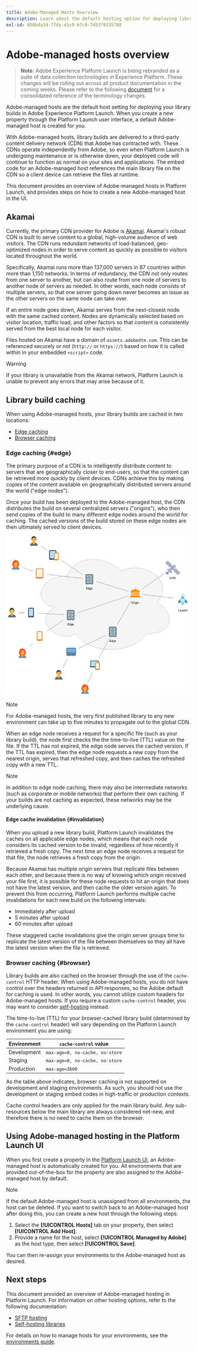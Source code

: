 ```yaml
---
title: Adobe-Managed Hosts Overview
description: Learn about the default hosting option for deploying library builds in Adobe Experience Platform Launch.
exl-id: 850b4a34-77da-41c9-b7c0-745379335788
---
```

# Adobe-managed hosts overview

>**Note**: Adobe Experience Platform Launch is being rebranded as a suite of data collection technologies in Experience Platform. These changes will be rolling out across all product documentation in the coming weeks. Please refer to the following [document](../../../launch-name-updates) for a consolidated reference of the terminology changes.

Adobe-managed hosts are the default host setting for deploying your library builds in Adobe Experience Platform Launch. When you create a new property through the Platform Launch user interface, a default Adobe-managed host is created for you. 

With Adobe-managed hosts, library builds are delivered to a third-party content delivery network (CDN) that Adobe has contracted with. These CDNs operate independently from Adobe, so even when Platform Launch is undergoing maintenance or is otherwise down, your deployed code will continue to function as normal on your sites and applications. The embed code for an Adobe-managed host references the main library file on the CDN so a client device can retrieve the files at runtime.

This document provides an overview of Adobe-managed hosts in Platform Launch, and provides steps on how to create a new Adobe-managed host in the UI.

## Akamai

Currently, the primary CDN provider for Adobe is [Akamai](https://www.akamai.com/). Akamai's robust CDN is built to serve content to a global, high-volume audience of web visitors. The CDN runs redundant networks of load-balanced, geo-optimized nodes in order to serve content as quickly as possible to visitors located throughout the world.

Specifically, Akamai runs more than 137,000 servers in 87 countries within more than 1,150 networks. In terms of redundancy, the CDN not only routes from one server to another, but can also route from one node of servers to another node of servers as needed. In other words, each node consists of multiple servers, so that one server going down never becomes an issue as the other servers on the same node can take over.

If an entire node goes down, Akamai serves from the next-closest node with the same cached content. Nodes are dynamically selected based on visitor location, traffic load, and other factors so that content is consistently served from the best local node for each visitor.

Files hosted on Akamai have a domain of `assets.adobedtm.com`. This can be referenced securely or not (`http://` or `https://`) based on how it is called within in your embedded `<script>` code.

>[!WARNING]
>
>If your library is unavailable from the Akamai network, Platform Launch is unable to prevent any errors that may arise because of it.

## Library build caching

When using Adobe-managed hosts, your library builds are cached in two locations:

* [Edge caching](#edge)
* [Browser caching](#browser)

### Edge caching {#edge}

The primary purpose of a CDN is to intelligently distribute content to servers that are geographically closer to end-users, so that the content can be retrieved more quickly by client devices. CDNs achieve this by making copies of the content available on geographically distributed servers around the world ("edge nodes").

Once your build has been deployed to the Adobe-managed host, the CDN distributes the build on several centralized servers ("origins"), who then send copies of the build to many different edge nodes around the world for caching. The cached versions of the build stored on these edge nodes are then ultimately served to client devices.

![](../assets/cdn-diagram.png)

>[!NOTE]
>
>For Adobe-managed hosts, the very first published library to any new environment can take up to five minutes to propagate out to the global CDN. 

When an edge node receives a request for a specific file (such as your library build), the node first checks the the time-to-live (TTL) value on the file. If the TTL has not expired, the edge node serves the cached version. If the TTL has expired, then the edge node requests a new copy from the nearest origin, serves that refreshed copy, and then caches the refreshed copy with a new TTL.

>[!NOTE]
>
>In addition to edge node caching, there may also be intermediate networks (such as corporate or mobile networks) that perform their own caching. If your builds are not caching as expected, these networks may be the underlying cause.

#### Edge cache invalidation {#invalidation}

When you upload a new library build, Platform Launch invalidates the caches on all applicable edge nodes, which means that each node considers its cached version to be invalid, regardless of how recently it retrieved a fresh copy. The next time an edge node receives a request for that file, the node retrieves a fresh copy from the origin.

Because Akamai has multiple origin servers that replicate files between each other, and because there is no way of knowing which origin received your file first, it is possible for these node requests to hit an origin that does not have the latest version, and then cache the older version again. To prevent this from occurring, Platform Launch performs multiple cache invalidations for each new build on the following intervals:

* Immediately after upload
* 5 minutes after upload
* 60 minutes after upload

These staggered cache invalidations give the origin server groups time to replicate the latest version of the file between themselves so they all have the latest version when the file is retrieved.

### Browser caching {#browser}

Library builds are also cached on the browser through the use of the `cache-control` HTTP header. When using Adobe-managed hosts, you do not have control over the headers returned in API responses, so the Adobe default for caching is used. In other words, you cannot utilize custom headers for Adobe-managed hosts. If you require a custom `cache-control` header, you may want to consider [self-hosting](self-hosting-libraries.md) instead.

The time-to-live (TTL) for your browser-cached library build (determined by the `cache-control` header) will vary depending on the Platform Launch environment you are using:

| Environment | `cache-control` value |
| --- | --- |
| Development | `max-age=0, no-cache, no-store` |
| Staging | `max-age=0, no-cache, no-store` |
| Production | `max-age=3600` |

As the table above indicates, browser caching is not supported on development and staging environments. As such, you should not use the development or staging embed codes in high-traffic or production contexts.

Cache control headers are only applied for the main library build. Any sub-resources below the main library are always considered net-new, and therefore there is no need to cache them on the browser.

## Using Adobe-managed hosting in the Platform Launch UI

When you first create a property in the [Platform Launch UI](http://launch.adobe.com/), an Adobe-managed host is automatically created for you. All environments that are provided out-of-the-box for the property are also assigned to the Adobe-managed host by default.

>[!NOTE]
>
>If the default Adobe-managed host is unassigned from all environments, the host can be deleted. If you want to switch back to an Adobe-managed host after doing this, you can create a new host through the following steps:
>
>1. Select the **[!UICONTROL Hosts]** tab on your property, then select **[!UICONTROL Add Host]**.
>1. Provide a name for the host, select **[!UICONTROL Managed by Adobe]** as the host type, then select **[!UICONTROL Save]**.
>
>You can then re-assign your environments to the Adobe-managed host as desired.

## Next steps

This document provided an overview of Adobe-managed hosting in Platform Launch. For information on other hosting options, refer to the following documentation:

* [SFTP hosting](./sftp-host.md)
* [Self-hosting libraries](./self-hosting-libraries.md)

For details on how to manage hosts for your environments, see the [environments guide](../environments.md).
